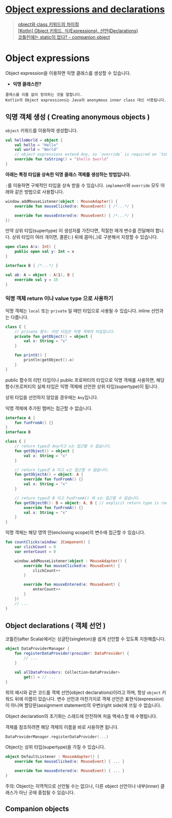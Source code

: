 # [Object expressions and declarations](https://kotlinlang.org/docs/object-declarations.html)

> [object와 class 키워드의 차이점](https://codechacha.com/ko/kotlin-object-vs-class/)  
> [[Kotlin] Object 키워드, 식(Expressions), 선언(Declarations)](https://shinjekim.github.io/kotlin/2019/09/04/Kotlin-Object-%ED%82%A4%EC%9B%8C%EB%93%9C,-%EC%8B%9D(Expressions),-%EC%84%A0%EC%96%B8(Declarations)/)  
> [코틀린에는 static이 없다? - companion object](https://androidhuman.com/2016-07-10-kotlin_companion_object)

# Object expressions

Object expression을 이용하면 익명 클래스를 생성할 수 있습니다. 


* **익명 클래스란?**
```
클래스를 이름 없이 정의하는 것을 말합니다. 
Kotlin의 Object expressions는 Java의 anonymous inner class 대신 사용됩니다. 
```

## 익명 객체 생성 ( Creating anonymous objects )

`object` 키워드를 이용하여 생성합니다.

```kotlin
val helloWorld = object {
    val hello = "Hello"
    val world = "World"
    // object expressions extend Any, so `override` is required on `toString()`
    override fun toString() = "$hello $world" 
}
```

**아래는 특정 타입을 상속한 익명 클래스 객체를 생성하는 방법입니다.**

`:`를 이용하면 구체적인 타입을 상속 받을 수 있습니다. `implement`와 `override` 모두 아래와 같은 방법으로 사용합니다.
```kotlin
window.addMouseListener(object : MouseAdapter() {
    override fun mouseClicked(e: MouseEvent) { /*...*/ }

    override fun mouseEntered(e: MouseEvent) { /*...*/ }
})
```

만약 상위 타입(supertype) 이 생성자를 가진다면, 적절한 매개 변수를 전달해야 합니다. 상위 타입이 여러 개이면, 콜론(`:`) 뒤에 콤마(`,`)로 구분해서 지정할 수 있습니다.

```kotlin
open class A(x: Int) {
    public open val y: Int = x
}

interface B { /*...*/ }

val ab: A = object : A(1), B {
    override val y = 15
}
```


### 익명 객체 return 이나 value type 으로 사용하기

익명 객체는 `local` 또는 `private` 일 때만 타입으로 사용될 수 있습니다. inline 선언과는 다릅니다. 

```kotlin
class C {
    // private 함수: 리턴 타입은 익명 객체의 타입입니다.
    private fun getObject() = object {
        val x: String = "x"
    }

    fun printX() {
        println(getObject().x)
    }
}
```

public 함수의 리턴 타입이나 public 프로퍼티의 타입으로 익명 객체를 사용하면, 해당 함수/프로퍼티의 실제 타입은 익명 객체에 선언한 상위 타입(supertype)이 됩니다. 

상위 타입을 선언하지 않았을 경우에는 `Any`입니다. 

익명 객체에 추가된 멤버는 접근할 수 없습니다.

```kotlin
interface A {
    fun funFromA() {}
}
interface B

class C {
    // return type은 Any이고 x는 접근할 수 없습니다.
    fun getObject() = object {
        val x: String = "x"
    }

    // return type은 A 이고 x는 접근할 수 없습니다.
    fun getObjectA() = object: A {
        override fun funFromA() {}
        val x: String = "x"
    }

    // return type은 B 이고 funFromA() 와 x는 접근할 수 없습니다.
    fun getObjectB(): B = object: A, B { // explicit return type is required
        override fun funFromA() {}
        val x: String = "x"
    }
}
```
익명 객체는 해당 영역 안(enclosing scope)의 변수에 접근할 수 있습니다.
```kotlin
fun countClicks(window: JComponent) {
    var clickCount = 0
    var enterCount = 0

    window.addMouseListener(object : MouseAdapter() {
        override fun mouseClicked(e: MouseEvent) {
            clickCount++
        }

        override fun mouseEntered(e: MouseEvent) {
            enterCount++
        }
    })
    // ...
}
```

## Object declarations ( 객체 선언 )

코틀린(after Scala)에서는 싱글턴(singleton)을 쉽게 선언할 수 있도록 지원해줍니다.

```kotlin
object DataProviderManager {
    fun registerDataProvider(provider: DataProvider) {
        // ...
    }

    val allDataProviders: Collection<DataProvider>
        get() = // ...
}
```
위의 예시와 같은 코드를 객체 선언(object declarations)이라고 하며, 항상 `object` 키워드 뒤에 이름이 있습니다.
변수 선언과 마찬가지로 객체 선언은 표현식(expression)이 아니며 할당문(assignment statement)의 우변(right side)에 쓰일 수 없습니다.

Object declaration의 초기화는 스레드에 안전하며 처음 액세스할 때 수행됩니다.

객체를 참조하려면 해당 객체의 이름을 바로 사용하면 됩니다. 
```kotlin
DataProviderManager.registerDataProvider(...)
```
Object는 상위 타입(supertype)을 가질 수 있습니다.
```kotlin
object DefaultListener : MouseAdapter() {
    override fun mouseClicked(e: MouseEvent) { ... }

    override fun mouseEntered(e: MouseEvent) { ... }
}
```

주의: Object는 지역적으로 선언될 수는 없으나, 다른 object 선언이나 내부(inner) 클래스가 아닌 곳에 중첩될 수 있습니다.

## Companion objects

